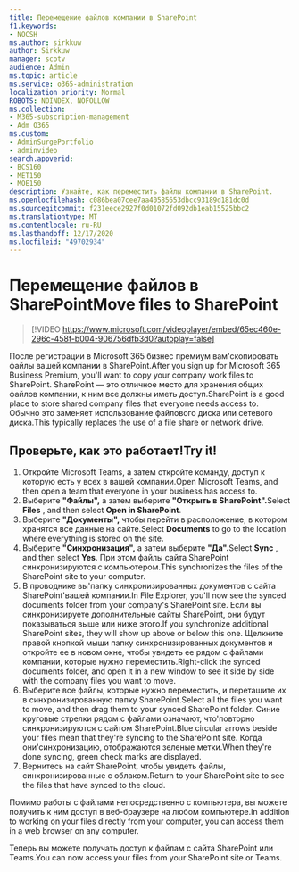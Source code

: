 ```yaml
---
title: Перемещение файлов компании в SharePoint
f1.keywords:
- NOCSH
ms.author: sirkkuw
author: Sirkkuw
manager: scotv
audience: Admin
ms.topic: article
ms.service: o365-administration
localization_priority: Normal
ROBOTS: NOINDEX, NOFOLLOW
ms.collection:
- M365-subscription-management
- Adm_O365
ms.custom:
- AdminSurgePortfolio
- adminvideo
search.appverid:
- BCS160
- MET150
- MOE150
description: Узнайте, как переместить файлы компании в SharePoint.
ms.openlocfilehash: c086bea07cee7aa40585653dbcc93189d181dc0d
ms.sourcegitcommit: f231eece2927f0d01072fd092db1eab15525bbc2
ms.translationtype: MT
ms.contentlocale: ru-RU
ms.lasthandoff: 12/17/2020
ms.locfileid: "49702934"
---
```

# <a name="move-files-to-sharepoint"></a><span data-ttu-id="c1c53-103">Перемещение файлов в SharePoint</span><span class="sxs-lookup"><span data-stu-id="c1c53-103">Move files to SharePoint</span></span>

> [!VIDEO https://www.microsoft.com/videoplayer/embed/65ec460e-296c-458f-b004-906756dfb3d0?autoplay=false]

<span data-ttu-id="c1c53-104">После регистрации в Microsoft 365 бизнес премиум вам&#39;скопировать файлы вашей компании в SharePoint.</span><span class="sxs-lookup"><span data-stu-id="c1c53-104">After you sign up for Microsoft 365 Business Premium, you&#39;ll want to copy your company work files to SharePoint.</span></span> <span data-ttu-id="c1c53-105">SharePoint — это отличное место для хранения общих файлов компании, к ним все должны иметь доступ.</span><span class="sxs-lookup"><span data-stu-id="c1c53-105">SharePoint is a good place to store shared company files that everyone needs access to.</span></span> <span data-ttu-id="c1c53-106">Обычно это заменяет использование файлового диска или сетевого диска.</span><span class="sxs-lookup"><span data-stu-id="c1c53-106">This typically replaces the use of a file share or network drive.</span></span>

## <a name="try-it"></a><span data-ttu-id="c1c53-107">Проверьте, как это работает!</span><span class="sxs-lookup"><span data-stu-id="c1c53-107">Try it!</span></span>

1. <span data-ttu-id="c1c53-108">Откройте Microsoft Teams, а затем откройте команду, доступ к которую есть у всех в вашей компании.</span><span class="sxs-lookup"><span data-stu-id="c1c53-108">Open Microsoft Teams, and then open a team that everyone in your business has access to.</span></span>
2. <span data-ttu-id="c1c53-109">Выберите **"Файлы",** а затем выберите **"Открыть в SharePoint".**</span><span class="sxs-lookup"><span data-stu-id="c1c53-109">Select  **Files** , and then select  **Open in SharePoint**.</span></span>
3. <span data-ttu-id="c1c53-110">Выберите  **"Документы",** чтобы перейти в расположение, в котором хранятся все данные на сайте.</span><span class="sxs-lookup"><span data-stu-id="c1c53-110">Select  **Documents** to go to the location where everything is stored on the site.</span></span>
4. <span data-ttu-id="c1c53-111">Выберите **"Синхронизация",** а затем выберите **"Да".**</span><span class="sxs-lookup"><span data-stu-id="c1c53-111">Select  **Sync** , and then select  **Yes**.</span></span> <span data-ttu-id="c1c53-112">При этом файлы сайта SharePoint синхронизируются с компьютером.</span><span class="sxs-lookup"><span data-stu-id="c1c53-112">This synchronizes the files of the SharePoint site to your computer.</span></span>
5. <span data-ttu-id="c1c53-113">В проводнике вы&#39;папку синхронизированных документов с сайта SharePoint&#39;вашей компании.</span><span class="sxs-lookup"><span data-stu-id="c1c53-113">In File Explorer, you&#39;ll now see the synced documents folder from your company&#39;s SharePoint site.</span></span> <span data-ttu-id="c1c53-114">Если вы синхронизируете дополнительные сайты SharePoint, они будут показываться выше или ниже этого.</span><span class="sxs-lookup"><span data-stu-id="c1c53-114">If you synchronize additional SharePoint sites, they will show up above or below this one.</span></span> <span data-ttu-id="c1c53-115">Щелкните правой кнопкой мыши папку синхронизированных документов и откройте ее в новом окне, чтобы увидеть ее рядом с файлами компании, которые нужно переместить.</span><span class="sxs-lookup"><span data-stu-id="c1c53-115">Right-click the synced documents folder, and open it in a new window to see it side by side with the company files you want to move.</span></span>
6. <span data-ttu-id="c1c53-116">Выберите все файлы, которые нужно переместить, и перетащите их в синхронизированную папку SharePoint.</span><span class="sxs-lookup"><span data-stu-id="c1c53-116">Select all the files you want to move, and then drag them to your synced SharePoint folder.</span></span> <span data-ttu-id="c1c53-117">Синие круговые стрелки рядом с файлами означают, что&#39;повторно синхронизируются с сайтом SharePoint.</span><span class="sxs-lookup"><span data-stu-id="c1c53-117">Blue circular arrows beside your files mean that they&#39;re syncing to the SharePoint site.</span></span> <span data-ttu-id="c1c53-118">Когда они&#39;синхронизацию, отображаются зеленые метки.</span><span class="sxs-lookup"><span data-stu-id="c1c53-118">When they&#39;re done syncing, green check marks are displayed.</span></span>
7. <span data-ttu-id="c1c53-119">Вернитесь на сайт SharePoint, чтобы увидеть файлы, синхронизированные с облаком.</span><span class="sxs-lookup"><span data-stu-id="c1c53-119">Return to your SharePoint site to see the files that have synced to the cloud.</span></span>

<span data-ttu-id="c1c53-120">Помимо работы с файлами непосредственно с компьютера, вы можете получить к ним доступ в веб-браузере на любом компьютере.</span><span class="sxs-lookup"><span data-stu-id="c1c53-120">In addition to working on your files directly from your computer, you can access them in a web browser on any computer.</span></span>

<span data-ttu-id="c1c53-121">Теперь вы можете получать доступ к файлам с сайта SharePoint или Teams.</span><span class="sxs-lookup"><span data-stu-id="c1c53-121">You can now access your files from your SharePoint site or Teams.</span></span>